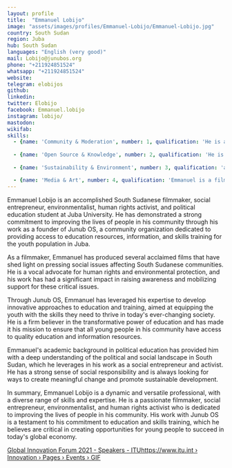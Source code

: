 ```yaml
---
layout: profile
title:  "Emmanuel Lobijo"
image: "assets/images/profiles/Emmanuel-Lobijo/Emmanuel-Lobijo.jpg"
country: South Sudan
region: Juba
hub: South Sudan
languages: "English (very good)"
mail: Lobijo@junubos.org
phone: "+211924851524"
whatsapp: "+211924851524"
website: 
telegram: elobijos
github: 
linkedin: 
twitter: Elobijo
facebook: Emmanuel.lobijo
instagram: lobijo/
mastodon: 
wikifab:
skills:
  - {name: 'Community & Moderation', number: 1, qualification: 'He is an expert in Bitcoin and blockchain, using it for a social cause, e.g using eatBCH to supply food for the needy "[How our Global Youth Ambassadors are helping their communities during coronavirus crisis](https://theirworld.org/news/how-global-youth-ambassadors-help-communities-in-coronavirus-crisis/)"'}
  
  - {name: 'Open Source & Knowledge', number: 2, qualification: 'He is an Open tech trainer who has built a team of open tech enthusiasts, who can be able to build basic tools and materials that can solve basic problems like access to light'}
  
  - {name: 'Sustainability & Environment', number: 3, qualification: 'as an environmentalist, he is a climate change activist, SDG champion, and enthusiast for creating change activist "[Fighting From The Frontlines: African Climate Activists](https://climatetracker.org/fighting-from-the-frontlines-african-climate-activists/)"'}

  - {name: 'Media & Art', number: 4, qualification: 'Emmanuel is a filmmaker, has produced several acclaimed films that have shed light on pressing social issues affecting South Sudanese communities "[South Sudan’s Sosywood: Coming soon to a screen near you?](https://www.howwemadeitinafrica.com/south-sudans-sosywood-coming-soon-to-a-screen-near-you/61802/) [The Ebenezer show: 20 minutes with Emmanuel Lobijo on reducing Youth Crime in South Sudan"](https://www.youtube.com/watch?v=zXzZieD-lGY)"'}
---
```

Emmanuel Lobijo is an accomplished South Sudanese filmmaker, social entrepreneur, environmentalist, human rights activist, and political education student at Juba University. He has demonstrated a strong commitment to improving the lives of people in his community through his work as a founder of Junub OS, a community organization dedicated to providing access to education resources, information, and skills training for the youth population in Juba.

As a filmmaker, Emmanuel has produced several acclaimed films that have shed light on pressing social issues affecting South Sudanese communities. He is a vocal advocate for human rights and environmental protection, and his work has had a significant impact in raising awareness and mobilizing support for these critical issues.

Through Junub OS, Emmanuel has leveraged his expertise to develop innovative approaches to education and training, aimed at equipping the youth with the skills they need to thrive in today's ever-changing society. He is a firm believer in the transformative power of education and has made it his mission to ensure that all young people in his community have access to quality education and information resources.

Emmanuel's academic background in political education has provided him with a deep understanding of the political and social landscape in South Sudan, which he leverages in his work as a social entrepreneur and activist. He has a strong sense of social responsibility and is always looking for ways to create meaningful change and promote sustainable development.

In summary, Emmanuel Lobijo is a dynamic and versatile professional, with a diverse range of skills and expertise. He is a passionate filmmaker, social entrepreneur, environmentalist, and human rights activist who is dedicated to improving the lives of people in his community. His work with Junub OS is a testament to his commitment to education and skills training, which he believes are critical in creating opportunities for young people to succeed in today's global economy.

[Global Innovation Forum 2021 - Speakers - ITUhttps://www.itu.int › Innovation › Pages › Events › GIF](https://www.itu.int/en/ITU-D/Innovation/Pages/Events/2021/GIF/Speakers.aspx)

